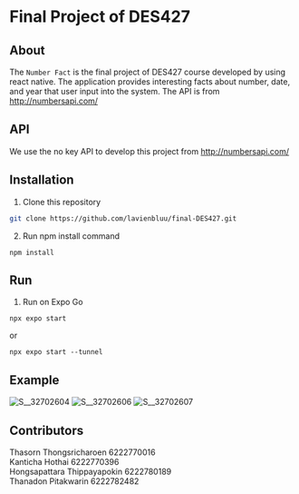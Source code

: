 # Final Project of DES427

## About
The `Number Fact` is the final project of DES427 course developed by using react native. The application provides interesting facts about number, date, and year that user input into the system. The API is from http://numbersapi.com/

## API  
We use the no key API to develop this project from http://numbersapi.com/  

## Installation
1. Clone this repository
```bash
git clone https://github.com/lavienbluu/final-DES427.git
```
2. Run npm install command
```
npm install
```
## Run
1. Run on Expo Go
```
npx expo start 
```
or  
```
npx expo start --tunnel
```

## Example
![S__32702604](https://user-images.githubusercontent.com/112998963/202897627-2d9a0cb0-1dcd-4a01-8d3f-0167ef14a1f3.jpg)
![S__32702606](https://user-images.githubusercontent.com/112998963/202897634-524f764b-fdda-4247-9ac4-9ea41a31b008.jpg)
![S__32702607](https://user-images.githubusercontent.com/112998963/202897648-c108e2e2-93de-4411-8950-ac3f20acc615.jpg)

## Contributors
Thasorn Thongsricharoen 6222770016\
Kanticha Hothai 6222770396\
Hongsapattara Thippayapokin 6222780189\
Thanadon Pitakwarin 6222782482
